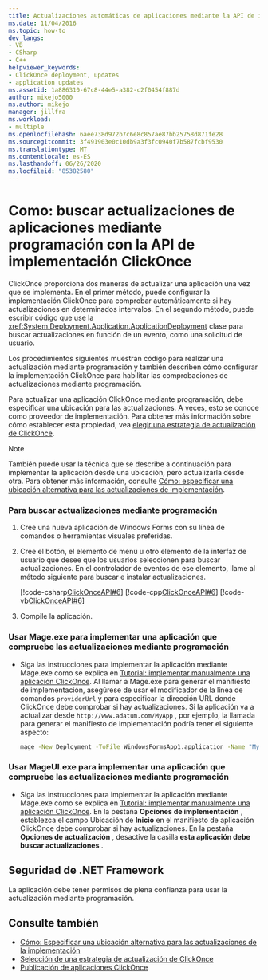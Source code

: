 ```yaml
---
title: Actualizaciones automáticas de aplicaciones mediante la API de implementación de ClickOnce
ms.date: 11/04/2016
ms.topic: how-to
dev_langs:
- VB
- CSharp
- C++
helpviewer_keywords:
- ClickOnce deployment, updates
- application updates
ms.assetid: 1a886310-67c8-44e5-a382-c2f0454f887d
author: mikejo5000
ms.author: mikejo
manager: jillfra
ms.workload:
- multiple
ms.openlocfilehash: 6aee738d972b7c6e8c857ae87bb25758d871fe28
ms.sourcegitcommit: 3f491903e0c10db9a3f3fc0940f7b587fcbf9530
ms.translationtype: MT
ms.contentlocale: es-ES
ms.lasthandoff: 06/26/2020
ms.locfileid: "85382580"
---
```

# <a name="how-to-check-for-application-updates-programmatically-using-the-clickonce-deployment-api"></a>Como: buscar actualizaciones de aplicaciones mediante programación con la API de implementación ClickOnce
ClickOnce proporciona dos maneras de actualizar una aplicación una vez que se implementa. En el primer método, puede configurar la implementación ClickOnce para comprobar automáticamente si hay actualizaciones en determinados intervalos. En el segundo método, puede escribir código que use la <xref:System.Deployment.Application.ApplicationDeployment> clase para buscar actualizaciones en función de un evento, como una solicitud de usuario.

 Los procedimientos siguientes muestran código para realizar una actualización mediante programación y también describen cómo configurar la implementación ClickOnce para habilitar las comprobaciones de actualizaciones mediante programación.

 Para actualizar una aplicación ClickOnce mediante programación, debe especificar una ubicación para las actualizaciones. A veces, esto se conoce como proveedor de implementación. Para obtener más información sobre cómo establecer esta propiedad, vea [elegir una estrategia de actualización de ClickOnce](../deployment/choosing-a-clickonce-update-strategy.md).

> [!NOTE]
> También puede usar la técnica que se describe a continuación para implementar la aplicación desde una ubicación, pero actualizarla desde otra. Para obtener más información, consulte [Cómo: especificar una ubicación alternativa para las actualizaciones de implementación](../deployment/how-to-specify-an-alternate-location-for-deployment-updates.md).

### <a name="to-check-for-updates-programmatically"></a>Para buscar actualizaciones mediante programación

1. Cree una nueva aplicación de Windows Forms con su línea de comandos o herramientas visuales preferidas.

2. Cree el botón, el elemento de menú u otro elemento de la interfaz de usuario que desee que los usuarios seleccionen para buscar actualizaciones. En el controlador de eventos de ese elemento, llame al método siguiente para buscar e instalar actualizaciones.

     [!code-csharp[ClickOnceAPI#6](../deployment/codesnippet/CSharp/how-to-check-for-application-updates-programmatically-using-the-clickonce-deployment-api_1.cs)]
     [!code-cpp[ClickOnceAPI#6](../deployment/codesnippet/CPP/how-to-check-for-application-updates-programmatically-using-the-clickonce-deployment-api_1.cpp)]
     [!code-vb[ClickOnceAPI#6](../deployment/codesnippet/VisualBasic/how-to-check-for-application-updates-programmatically-using-the-clickonce-deployment-api_1.vb)]

3. Compile la aplicación.

### <a name="use-mageexe-to-deploy-an-application-that-checks-for-updates-programmatically"></a>Usar Mage.exe para implementar una aplicación que compruebe las actualizaciones mediante programación

- Siga las instrucciones para implementar la aplicación mediante Mage.exe como se explica en [Tutorial: implementar manualmente una aplicación ClickOnce](../deployment/walkthrough-manually-deploying-a-clickonce-application.md). Al llamar a Mage.exe para generar el manifiesto de implementación, asegúrese de usar el modificador de la línea de comandos `providerUrl` y para especificar la dirección URL donde ClickOnce debe comprobar si hay actualizaciones. Si la aplicación va a actualizar desde `http://www.adatum.com/MyApp` , por ejemplo, la llamada para generar el manifiesto de implementación podría tener el siguiente aspecto:

    ```cmd
    mage -New Deployment -ToFile WindowsFormsApp1.application -Name "My App 1.0" -Version 1.0.0.0 -AppManifest 1.0.0.0\MyApp.manifest -providerUrl http://www.adatum.com/MyApp/MyApp.application
    ```

### <a name="using-mageuiexe-to-deploy-an-application-that-checks-for-updates-programmatically"></a>Usar MageUI.exe para implementar una aplicación que compruebe las actualizaciones mediante programación

- Siga las instrucciones para implementar la aplicación mediante Mage.exe como se explica en [Tutorial: implementar manualmente una aplicación ClickOnce](../deployment/walkthrough-manually-deploying-a-clickonce-application.md). En la pestaña **Opciones de implementación** , establezca el campo Ubicación de **Inicio** en el manifiesto de aplicación ClickOnce debe comprobar si hay actualizaciones. En la pestaña **Opciones de actualización** , desactive la casilla **esta aplicación debe buscar actualizaciones** .

## <a name="net-framework-security"></a>Seguridad de .NET Framework
 La aplicación debe tener permisos de plena confianza para usar la actualización mediante programación.

## <a name="see-also"></a>Consulte también
- [Cómo: Especificar una ubicación alternativa para las actualizaciones de la implementación](../deployment/how-to-specify-an-alternate-location-for-deployment-updates.md)
- [Selección de una estrategia de actualización de ClickOnce](../deployment/choosing-a-clickonce-update-strategy.md)
- [Publicación de aplicaciones ClickOnce](../deployment/publishing-clickonce-applications.md)